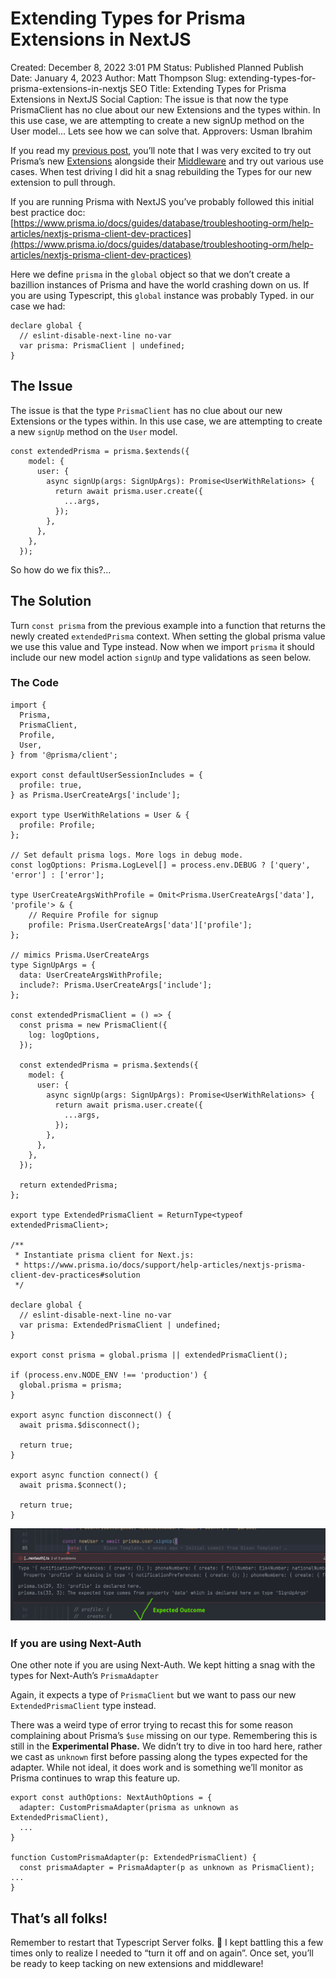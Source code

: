 # Extending Types for Prisma Extensions in NextJS

Created: December 8, 2022 3:01 PM
Status: Published
Planned Publish Date: January 4, 2023
Author: Matt Thompson
Slug: extending-types-for-prisma-extensions-in-nextjs
SEO Title: Extending Types for Prisma Extensions in NextJS
Social Caption: The issue is that now the type PrismaClient has no clue about our new Extensions and the types within. In this use case, we are attempting to create a new signUp method on the User model… Lets see how we can solve that. 
Approvers: Usman Ibrahim

If you read my [previous post](https://echobind.com/post/playwright-with-next-auth), you’ll note that I was very excited to try out Prisma’s new [Extensions](https://www.prisma.io/docs/concepts/components/prisma-client/client-extensions) alongside their [Middleware](https://www.prisma.io/docs/concepts/components/prisma-client/middleware) and try out various use cases. When test driving I did hit a snag rebuilding the Types for our new extension to pull through. 

If you are running Prisma with NextJS you’ve probably followed this initial best practice doc: [https://www.prisma.io/docs/guides/database/troubleshooting-orm/help-articles/nextjs-prisma-client-dev-practices](https://www.prisma.io/docs/guides/database/troubleshooting-orm/help-articles/nextjs-prisma-client-dev-practices)

Here we define `prisma` in the `global` object so that we don’t create a bazillion instances of Prisma and have the world crashing down on us. If you are using Typescript, this `global` instance was probably Typed. in our case we had: 

```tsx
declare global {
  // eslint-disable-next-line no-var
  var prisma: PrismaClient | undefined;
}
```

## The Issue

The issue is that the type `PrismaClient` has no clue about our new Extensions or the types within. In this use case, we are attempting to create a new `signUp` method on the `User` model.

```tsx
const extendedPrisma = prisma.$extends({
    model: {
      user: {
        async signUp(args: SignUpArgs): Promise<UserWithRelations> {
          return await prisma.user.create({
            ...args,
          });
        },
      },
    },
  });
```

So how do we fix this?…

## The Solution

Turn `const prisma` from the previous example into a function that returns the newly created `extendedPrisma` context. When setting the global prisma value we use this value and Type instead. Now when we import `prisma` it should include our new model action `signUp` and type validations as seen below.

### The Code

```tsx
import {
  Prisma,
  PrismaClient,
  Profile,
  User,
} from '@prisma/client';

export const defaultUserSessionIncludes = {
  profile: true,
} as Prisma.UserCreateArgs['include'];

export type UserWithRelations = User & {
  profile: Profile;
};

// Set default prisma logs. More logs in debug mode.
const logOptions: Prisma.LogLevel[] = process.env.DEBUG ? ['query', 'error'] : ['error'];

type UserCreateArgsWithProfile = Omit<Prisma.UserCreateArgs['data'], 'profile'> & {
	// Require Profile for signup  
	profile: Prisma.UserCreateArgs['data']['profile']; 
};

// mimics Prisma.UserCreateArgs
type SignUpArgs = {
  data: UserCreateArgsWithProfile;
  include?: Prisma.UserCreateArgs['include'];
};

const extendedPrismaClient = () => {
  const prisma = new PrismaClient({
    log: logOptions,
  });

  const extendedPrisma = prisma.$extends({
    model: {
      user: {
        async signUp(args: SignUpArgs): Promise<UserWithRelations> {
          return await prisma.user.create({
            ...args,
          });
        },
      },
    },
  });

  return extendedPrisma;
};

export type ExtendedPrismaClient = ReturnType<typeof extendedPrismaClient>;

/**
 * Instantiate prisma client for Next.js:
 * https://www.prisma.io/docs/support/help-articles/nextjs-prisma-client-dev-practices#solution
 */

declare global {
  // eslint-disable-next-line no-var
  var prisma: ExtendedPrismaClient | undefined;
}

export const prisma = global.prisma || extendedPrismaClient();

if (process.env.NODE_ENV !== 'production') {
  global.prisma = prisma;
}

export async function disconnect() {
  await prisma.$disconnect();

  return true;
}

export async function connect() {
  await prisma.$connect();

  return true;
}
```

![Untitled](Extending%20Types%20for%20Prisma%20Extensions%20in%20NextJS%20b7a54b1dfcbc4bfba0664914f10c9e0f/Untitled.png)

### If you are using Next-Auth

One other note if you are using Next-Auth. 
We kept hitting a snag with the types for Next-Auth’s `PrismaAdapter`

Again, it expects a type of `PrismaClient` but we want to pass our new `ExtendedPrismaClient` type instead. 

There was a weird type of error trying to recast this for some reason complaining about Prisma’s `$use` missing on our type. Remembering this is still in the **Experimental Phase.** We didn’t try to dive in too hard here, rather we cast as `unknown` first before passing along the types expected for the adapter. While not ideal, it does work and is something we’ll monitor as Prisma continues to wrap this feature up. 

```tsx
export const authOptions: NextAuthOptions = {
  adapter: CustomPrismaAdapter(prisma as unknown as ExtendedPrismaClient),
  ... 
}

function CustomPrismaAdapter(p: ExtendedPrismaClient) {
  const prismaAdapter = PrismaAdapter(p as unknown as PrismaClient);
...
}

```

## That’s all folks!

Remember to restart that Typescript Server folks. 🙂
I kept battling this a few times only to realize I needed to “turn it off and on again”.  Once set, you’ll be ready to keep tacking on new extensions and middleware!